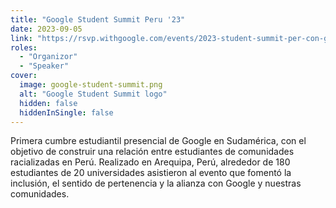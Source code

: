 ```yaml
---
title: "Google Student Summit Peru '23"
date: 2023-09-05
link: "https://rsvp.withgoogle.com/events/2023-student-summit-per-con-google"
roles:
  - "Organizor"
  - "Speaker"
cover:
  image: google-student-summit.png
  alt: "Google Student Summit logo"
  hidden: false
  hiddenInSingle: false
---
```


Primera cumbre estudiantil presencial de Google en Sudamérica, con el objetivo de construir una relación entre estudiantes de comunidades racializadas en Perú. Realizado en Arequipa, Perú, alrededor de 180 estudiantes de 20 universidades asistieron al evento que fomentó la inclusión, el sentido de pertenencia y la alianza con Google y nuestras comunidades.
